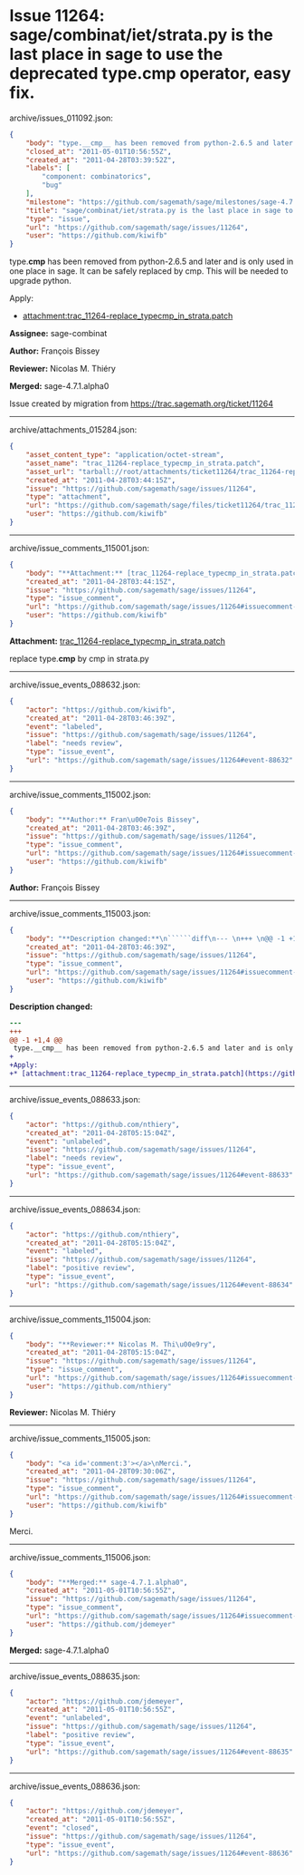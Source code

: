 # Issue 11264: sage/combinat/iet/strata.py is the last place in sage to use the deprecated type.__cmp__ operator, easy fix.

archive/issues_011092.json:
```json
{
    "body": "type.__cmp__ has been removed from python-2.6.5 and later and is only used in one place in sage. It can be safely replaced by cmp. This will be needed to upgrade python.\n\nApply:\n* [attachment:trac_11264-replace_typecmp_in_strata.patch](https://github.com/sagemath/sage/files/ticket11264/trac_11264-replace_typecmp_in_strata.patch)\n\n**Assignee:** sage-combinat\n\n**Author:** Fran\u00e7ois Bissey\n\n**Reviewer:** Nicolas M. Thi\u00e9ry\n\n**Merged:** sage-4.7.1.alpha0\n\nIssue created by migration from https://trac.sagemath.org/ticket/11264\n\n",
    "closed_at": "2011-05-01T10:56:55Z",
    "created_at": "2011-04-28T03:39:52Z",
    "labels": [
        "component: combinatorics",
        "bug"
    ],
    "milestone": "https://github.com/sagemath/sage/milestones/sage-4.7.1",
    "title": "sage/combinat/iet/strata.py is the last place in sage to use the deprecated type.__cmp__ operator, easy fix.",
    "type": "issue",
    "url": "https://github.com/sagemath/sage/issues/11264",
    "user": "https://github.com/kiwifb"
}
```
type.__cmp__ has been removed from python-2.6.5 and later and is only used in one place in sage. It can be safely replaced by cmp. This will be needed to upgrade python.

Apply:
* [attachment:trac_11264-replace_typecmp_in_strata.patch](https://github.com/sagemath/sage/files/ticket11264/trac_11264-replace_typecmp_in_strata.patch)

**Assignee:** sage-combinat

**Author:** François Bissey

**Reviewer:** Nicolas M. Thiéry

**Merged:** sage-4.7.1.alpha0

Issue created by migration from https://trac.sagemath.org/ticket/11264





---

archive/attachments_015284.json:
```json
{
    "asset_content_type": "application/octet-stream",
    "asset_name": "trac_11264-replace_typecmp_in_strata.patch",
    "asset_url": "tarball://root/attachments/ticket11264/trac_11264-replace_typecmp_in_strata.patch",
    "created_at": "2011-04-28T03:44:15Z",
    "issue": "https://github.com/sagemath/sage/issues/11264",
    "type": "attachment",
    "url": "https://github.com/sagemath/sage/files/ticket11264/trac_11264-replace_typecmp_in_strata.patch",
    "user": "https://github.com/kiwifb"
}
```



---

archive/issue_comments_115001.json:
```json
{
    "body": "**Attachment:** [trac_11264-replace_typecmp_in_strata.patch](https://github.com/sagemath/sage/files/ticket11264/trac_11264-replace_typecmp_in_strata.patch)\n\nreplace type.__cmp__ by cmp in strata.py",
    "created_at": "2011-04-28T03:44:15Z",
    "issue": "https://github.com/sagemath/sage/issues/11264",
    "type": "issue_comment",
    "url": "https://github.com/sagemath/sage/issues/11264#issuecomment-115001",
    "user": "https://github.com/kiwifb"
}
```

**Attachment:** [trac_11264-replace_typecmp_in_strata.patch](https://github.com/sagemath/sage/files/ticket11264/trac_11264-replace_typecmp_in_strata.patch)

replace type.__cmp__ by cmp in strata.py



---

archive/issue_events_088632.json:
```json
{
    "actor": "https://github.com/kiwifb",
    "created_at": "2011-04-28T03:46:39Z",
    "event": "labeled",
    "issue": "https://github.com/sagemath/sage/issues/11264",
    "label": "needs review",
    "type": "issue_event",
    "url": "https://github.com/sagemath/sage/issues/11264#event-88632"
}
```



---

archive/issue_comments_115002.json:
```json
{
    "body": "**Author:** Fran\u00e7ois Bissey",
    "created_at": "2011-04-28T03:46:39Z",
    "issue": "https://github.com/sagemath/sage/issues/11264",
    "type": "issue_comment",
    "url": "https://github.com/sagemath/sage/issues/11264#issuecomment-115002",
    "user": "https://github.com/kiwifb"
}
```

**Author:** François Bissey



---

archive/issue_comments_115003.json:
```json
{
    "body": "**Description changed:**\n``````diff\n--- \n+++ \n@@ -1 +1,4 @@\n type.__cmp__ has been removed from python-2.6.5 and later and is only used in one place in sage. It can be safely replaced by cmp. This will be needed to upgrade python.\n+\n+Apply:\n+* [attachment:trac_11264-replace_typecmp_in_strata.patch](https://github.com/sagemath/sage/files/ticket11264/trac_11264-replace_typecmp_in_strata.patch)\n``````\n",
    "created_at": "2011-04-28T03:46:39Z",
    "issue": "https://github.com/sagemath/sage/issues/11264",
    "type": "issue_comment",
    "url": "https://github.com/sagemath/sage/issues/11264#issuecomment-115003",
    "user": "https://github.com/kiwifb"
}
```

**Description changed:**
``````diff
--- 
+++ 
@@ -1 +1,4 @@
 type.__cmp__ has been removed from python-2.6.5 and later and is only used in one place in sage. It can be safely replaced by cmp. This will be needed to upgrade python.
+
+Apply:
+* [attachment:trac_11264-replace_typecmp_in_strata.patch](https://github.com/sagemath/sage/files/ticket11264/trac_11264-replace_typecmp_in_strata.patch)
``````




---

archive/issue_events_088633.json:
```json
{
    "actor": "https://github.com/nthiery",
    "created_at": "2011-04-28T05:15:04Z",
    "event": "unlabeled",
    "issue": "https://github.com/sagemath/sage/issues/11264",
    "label": "needs review",
    "type": "issue_event",
    "url": "https://github.com/sagemath/sage/issues/11264#event-88633"
}
```



---

archive/issue_events_088634.json:
```json
{
    "actor": "https://github.com/nthiery",
    "created_at": "2011-04-28T05:15:04Z",
    "event": "labeled",
    "issue": "https://github.com/sagemath/sage/issues/11264",
    "label": "positive review",
    "type": "issue_event",
    "url": "https://github.com/sagemath/sage/issues/11264#event-88634"
}
```



---

archive/issue_comments_115004.json:
```json
{
    "body": "**Reviewer:** Nicolas M. Thi\u00e9ry",
    "created_at": "2011-04-28T05:15:04Z",
    "issue": "https://github.com/sagemath/sage/issues/11264",
    "type": "issue_comment",
    "url": "https://github.com/sagemath/sage/issues/11264#issuecomment-115004",
    "user": "https://github.com/nthiery"
}
```

**Reviewer:** Nicolas M. Thiéry



---

archive/issue_comments_115005.json:
```json
{
    "body": "<a id='comment:3'></a>\nMerci.",
    "created_at": "2011-04-28T09:30:06Z",
    "issue": "https://github.com/sagemath/sage/issues/11264",
    "type": "issue_comment",
    "url": "https://github.com/sagemath/sage/issues/11264#issuecomment-115005",
    "user": "https://github.com/kiwifb"
}
```

<a id='comment:3'></a>
Merci.



---

archive/issue_comments_115006.json:
```json
{
    "body": "**Merged:** sage-4.7.1.alpha0",
    "created_at": "2011-05-01T10:56:55Z",
    "issue": "https://github.com/sagemath/sage/issues/11264",
    "type": "issue_comment",
    "url": "https://github.com/sagemath/sage/issues/11264#issuecomment-115006",
    "user": "https://github.com/jdemeyer"
}
```

**Merged:** sage-4.7.1.alpha0



---

archive/issue_events_088635.json:
```json
{
    "actor": "https://github.com/jdemeyer",
    "created_at": "2011-05-01T10:56:55Z",
    "event": "unlabeled",
    "issue": "https://github.com/sagemath/sage/issues/11264",
    "label": "positive review",
    "type": "issue_event",
    "url": "https://github.com/sagemath/sage/issues/11264#event-88635"
}
```



---

archive/issue_events_088636.json:
```json
{
    "actor": "https://github.com/jdemeyer",
    "created_at": "2011-05-01T10:56:55Z",
    "event": "closed",
    "issue": "https://github.com/sagemath/sage/issues/11264",
    "type": "issue_event",
    "url": "https://github.com/sagemath/sage/issues/11264#event-88636"
}
```
